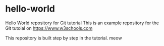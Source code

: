 # hello-world
Hello World repository for Git tutorial
This is an example repository for the Git tutoial on https://www.w3schools.com

This repository is built step by step in the tutorial.
meow
